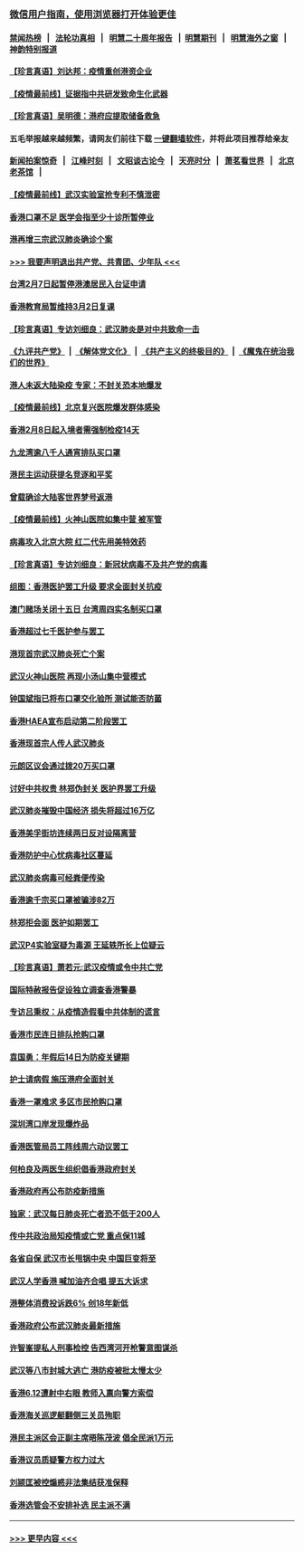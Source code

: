 ### [微信用户指南，使用浏览器打开体验更佳](https://github.com/gfw-breaker/banned-news1/blob/master/indexes/wechat-guide.md?t=0)
#### [禁闻热榜](热点新闻.md?t=0)  &nbsp;&nbsp;|&nbsp;&nbsp; [法轮功真相](https://github.com/gfw-breaker/truth/blob/master/README.md?t=0) &nbsp;&nbsp;|&nbsp;&nbsp; [明慧二十周年报告](https://github.com/gfw-breaker/mh-reports/blob/master/README.md?t=0) &nbsp;&nbsp;|&nbsp;&nbsp;[明慧期刊](https://github.com/gfw-breaker/mh-qikan) &nbsp;&nbsp;|&nbsp;&nbsp; [明慧海外之窗](https://github.com/gfw-breaker/mh-news/blob/master/README.md?t=0) &nbsp;&nbsp;|&nbsp;&nbsp; [神韵特别报道](https://github.com/gfw-breaker/mh-news/blob/master/shenyun.md?t=0)
#### [【珍言真语】刘达邦：疫情重创港资企业](../pages/nsc415/n11854274.md?t=02091433) 
#### [【疫情最前线】证据指中共研发致命生化武器](../pages/nsc415/n11853087.md?t=02091433) 
#### [【珍言真语】吴明德：港府应提取储备救急](../pages/nsc415/n11852734.md?t=02091433) 
#### 五毛举报越来越频繁，请网友们前往下载 [一键翻墙软件](https://github.com/gfw-breaker/ssr-accounts)，并将此项目推荐给亲友
#### [新闻拍案惊奇](https://github.com/gfw-breaker/banned-news1/blob/master/pages/link4.md) &nbsp;&nbsp;|&nbsp;&nbsp; [江峰时刻](https://github.com/gfw-breaker/banned-news1/blob/master/pages/link4.md) &nbsp;&nbsp;|&nbsp;&nbsp; [文昭谈古论今](https://github.com/gfw-breaker/banned-news1/blob/master/pages/link4.md) &nbsp;&nbsp;|&nbsp;&nbsp; [天亮时分](https://github.com/gfw-breaker/banned-news1/blob/master/pages/link4.md) &nbsp;&nbsp;|&nbsp;&nbsp; [萧茗看世界](https://github.com/gfw-breaker/banned-news1/blob/master/pages/link4.md) &nbsp;&nbsp;|&nbsp;&nbsp; [北京老茶馆](https://github.com/gfw-breaker/banned-news1/blob/master/pages/link4.md) &nbsp;&nbsp;|&nbsp;&nbsp; 
#### [【疫情最前线】武汉实验室抢专利不慎泄密](../pages/nsc415/n11850310.md?t=02091433) 
#### [香港口罩不足 医学会指至少十诊所暂停业](../pages/nsc415/n11850301.md?t=02091433) 
#### [港再增三宗武汉肺炎确诊个案](../pages/nsc415/n11850328.md?t=02091433) 
#### [>>> 我要声明退出共产党、共青团、少年队 <<<](https://github.com/begood0513/goodnews/blob/master/quit/letter.md) 
#### [台湾2月7日起暂停港澳居民入台证申请](../pages/nsc415/n11850304.md?t=02091433) 
#### [香港教育局暂维持3月2日复课](../pages/nsc415/n11850260.md?t=02091433) 
#### [【珍言真语】专访刘细良：武汉肺炎是对中共致命一击](../pages/nsc415/n11849934.md?t=02091433) 
#### [《九评共产党》](https://github.com/begood0513/9ping.md/blob/master/README.md) &nbsp;|&nbsp; [《解体党文化》](../../../../jtdwh.md/blob/master/README.md)  &nbsp;|&nbsp; [《共产主义的终极目的》](../../../../gczydzjmd.md/blob/master/README.md) &nbsp;|&nbsp; [《魔鬼在统治我们的世界》](../../../../mgztzwmdsj.md/blob/master/README.md) 
#### [港人未返大陆染疫 专家：不封关恐本地爆发](../pages/nsc415/n11848021.md?t=02091433) 
#### [【疫情最前线】北京复兴医院爆发群体感染](../pages/nsc415/n11847626.md?t=02091433) 
#### [香港2月8日起入境者需强制检疫14天](../pages/nsc415/n11847658.md?t=02091433) 
#### [九龙湾逾八千人通宵排队买口罩](../pages/nsc415/n11847647.md?t=02091433) 
#### [港民主运动获提名竞逐和平奖](../pages/nsc415/n11847633.md?t=02091433) 
#### [曾载确诊大陆客世界梦号返港](../pages/nsc415/n11847608.md?t=02091433) 
#### [【疫情最前线】火神山医院如集中营 被军管](../pages/nsc415/n11847524.md?t=02091433) 
#### [病毒攻入北京大院 红二代先用美特效药](../pages/nsc415/n11847427.md?t=02091433) 
#### [【珍言真语】专访刘细良：新冠状病毒不及共产党的病毒](../pages/nsc415/n11847164.md?t=02091433) 
#### [组图：香港医护罢工升级 要求全面封关抗疫](../pages/nsc415/n11844107.md?t=02091433) 
#### [澳门赌场关闭十五日 台湾周四实名制买口罩](../pages/nsc415/n11845083.md?t=02091433) 
#### [香港超过七千医护参与罢工](../pages/nsc415/n11845051.md?t=02091433) 
#### [港现首宗武汉肺炎死亡个案](../pages/nsc415/n11844998.md?t=02091433) 
#### [武汉火神山医院 再现小汤山集中营模式](../pages/nsc415/n11844763.md?t=02091433) 
#### [钟国斌指已将布口罩交化验所 测试能否防菌](../pages/nsc415/n11842783.md?t=02091433) 
#### [香港HAEA宣布启动第二阶段罢工](../pages/nsc415/n11842723.md?t=02091433) 
#### [香港现首宗人传人武汉肺炎](../pages/nsc415/n11842766.md?t=02091433) 
#### [元朗区议会通过拨20万买口罩](../pages/nsc415/n11842754.md?t=02091433) 
#### [讨好中共权贵 林郑伪封关 医护界罢工升级](../pages/nsc415/n11842359.md?t=02091433) 
#### [武汉肺炎摧毁中国经济 损失将超过16万亿](../pages/nsc415/n11839723.md?t=02091433) 
#### [香港美孚街坊连续两日反对设隔离营](../pages/nsc415/n11839962.md?t=02091433) 
#### [香港防护中心忧病毒社区蔓延](../pages/nsc415/n11839933.md?t=02091433) 
#### [武汉肺炎病毒可经粪便传染](../pages/nsc415/n11839939.md?t=02091433) 
#### [香港逾千宗买口罩被骗涉82万](../pages/nsc415/n11839914.md?t=02091433) 
#### [林郑拒会面 医护如期罢工](../pages/nsc415/n11839892.md?t=02091433) 
#### [武汉P4实验室疑为毒源 王延轶所长上位疑云](../pages/nsc415/n11835543.md?t=02091433) 
#### [【珍言真语】萧若元:武汉疫情或令中共亡党](../pages/nsc415/n11829394.md?t=02091433) 
#### [国际特赦报告促设独立调查香港警暴](../pages/nsc415/n11833845.md?t=02091433) 
#### [专访吕秉权：从疫情造假看中共体制的谎言](../pages/nsc415/n11833813.md?t=02091433) 
#### [香港市民连日排队抢购口罩](../pages/nsc415/n11833794.md?t=02091433) 
#### [袁国勇：年假后14日为防疫关键期](../pages/nsc415/n11831088.md?t=02091433) 
#### [护士请病假 施压港府全面封关](../pages/nsc415/n11831030.md?t=02091433) 
#### [香港一罩难求 多区市民抢购口罩](../pages/nsc415/n11831002.md?t=02091433) 
#### [深圳湾口岸发现爆炸品](../pages/nsc415/n11828802.md?t=02091433) 
#### [香港医管局员工阵线周六动议罢工](../pages/nsc415/n11828762.md?t=02091433) 
#### [何柏良及两医生组织倡香港政府封关](../pages/nsc415/n11828749.md?t=02091433) 
#### [香港政府再公布防疫新措施](../pages/nsc415/n11828716.md?t=02091433) 
#### [独家：武汉每日肺炎死亡者恐不低于200人](../pages/nsc415/n11828240.md?t=02091433) 
#### [传中共政治局知疫情或亡党 重点保11城](../pages/nsc415/n11828145.md?t=02091433) 
#### [各省自保 武汉市长甩锅中央 中国巨变将至](../pages/nsc415/n11828021.md?t=02091433) 
#### [武汉人学香港 喊加油齐合唱 提五大诉求](../pages/nsc415/n11827046.md?t=02091433) 
#### [港整体消费投诉跌6% 创18年新低](../pages/nsc415/n11817280.md?t=02091433) 
#### [香港政府公布武汉肺炎最新措施](../pages/nsc415/n11817152.md?t=02091433) 
#### [许智峯提私人刑事检控 告西湾河开枪警意图谋杀](../pages/nsc415/n11817132.md?t=02091433) 
#### [武汉等八市封城大逃亡 港防疫被批太慢太少](../pages/nsc415/n11817058.md?t=02091433) 
#### [香港6.12遭射中右眼 教师入禀向警方索偿](../pages/nsc415/n11814678.md?t=02091433) 
#### [香港海关巡逻艇翻侧三关员殉职](../pages/nsc415/n11814604.md?t=02091433) 
#### [港民主派区会正副主席晤陈茂波 倡全民派1万元](../pages/nsc415/n11814582.md?t=02091433) 
#### [香港议员质疑警方权力过大](../pages/nsc415/n11814560.md?t=02091433) 
#### [刘颕匡被控煽惑非法集结获准保释](../pages/nsc415/n11811727.md?t=02091433) 
#### [香港选管会不安排补选 民主派不满](../pages/nsc415/n11811691.md?t=02091433) 

----
#### [ >>> 更早内容 <<< ](../indexes/nsc415-earlier.md)
